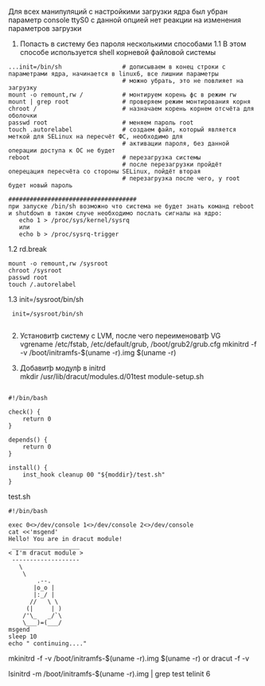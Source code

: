Для всех манипуляций с настройкими загрузки ядра был убран параметр console ttyS0 c данной опцией нет реакции на изменения параметров загрузки

1. Попасть в систему без пароля несколькими способами
1.1 В этом способе используется shell корневой файловой системы  
```
...init=/bin/sh                 # дописываем в конец строки с параметрами ядра, начинается в linux6, все лишнии параметры
                                # можно убрать, это не повлияет на загрузку
mount -o remount,rw /           # монтируем корень фс в режим rw
mount | grep root               # проверяем режим монтирования корня
chroot /                        # назначаем корень корнем отсчёта для оболочки
passwd root                     # меняем пароль root
touch .autorelabel              # создаем файл, который является меткой для SELinux на пересчёт ФС, необходимо для 
                                # активации пароля, без данной операции доступа к ОС не будет
reboot                          # перезагрузка системы
                                # после перезагрузки пройдёт оперецация пересчёта со стороны SELinux, пойдёт вторая
                                # перезагрузка после чего, у root будет новый пароль

####################################
при запуске /bin/sh возможно что система не будет знать команд reboot и shutdown в таком случе необходимо послать сигналы на ядро:
   echo 1 > /proc/sys/kernel/sysrq
   или
   echo b > /proc/sysrq-trigger
```
 
 
1.2 rd.break  
```
mount -o remount,rw /sysroot
chroot /sysroot
passwd root
touch /.autorelabel
```

1.3 init=/sysroot/bin/sh   
```
 init=/sysroot/bin/sh   


```

2. Установитþ систему с LVM, после чего переименоватþ VG  
vgrename 
/etc/fstab, /etc/default/grub, /boot/grub2/grub.cfg
mkinitrd -f -v /boot/initramfs-$(uname -r).img $(uname -r)
   


3. Добавитþ модулþ в initrd   
mkdir /usr/lib/dracut/modules.d/01test
module-setup.sh
```

#!/bin/bash

check() {
    return 0
}

depends() {
    return 0
}

install() {
    inst_hook cleanup 00 "${moddir}/test.sh"
}
```
test.sh
```
#!/bin/bash

exec 0<>/dev/console 1<>/dev/console 2<>/dev/console
cat <<'msgend'
Hello! You are in dracut module!
 ___________________
< I'm dracut module >
 -------------------
   \
    \
        .--.
       |o_o |
       |:_/ |
      //   \ \
     (|     | )
    /'\_   _/`\
    \___)=(___/
msgend
sleep 10
echo " continuing...."
```
mkinitrd -f -v /boot/initramfs-$(uname -r).img $(uname -r)
or
dracut -f -v

lsinitrd -m /boot/initramfs-$(uname -r).img | grep test
telinit 6
